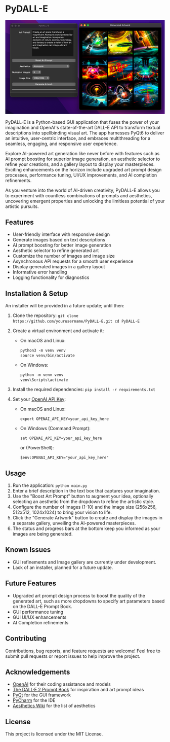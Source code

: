 # PyDALL-E

![img.png](img.png)

PyDALL-E is a Python-based GUI application that fuses the power of your imagination and OpenAI's state-of-the-art DALL-E API to transform textual descriptions into spellbinding visual art. The app harnesses PyQt6 to deliver an intuitive, user-centric interface, and embraces multithreading for a seamless, engaging, and responsive user experience.

Explore AI-powered art generation like never before with features such as AI prompt boosting for superior image generation, an aesthetic selector to refine your creations, and a gallery layout to display your masterpieces. Exciting enhancements on the horizon include upgraded art prompt design processes, performance tuning, UI/UX improvements, and AI completion refinements.

As you venture into the world of AI-driven creativity, PyDALL-E allows you to experiment with countless combinations of prompts and aesthetics, uncovering emergent properties and unlocking the limitless potential of your artistic pursuits.

## Features

- User-friendly interface with responsive design
- Generate images based on text descriptions
- AI prompt boosting for better image generation
- Aesthetic selector to refine generated art
- Customize the number of images and image size
- Asynchronous API requests for a smooth user experience
- Display generated images in a gallery layout
- Informative error handling
- Logging functionality for diagnostics

## Installation & Setup

An installer will be provided in a future update; until then:

1. Clone the repository: `git clone https://github.com/yourusername/PyDALL-E.git cd PyDALL-E`

2. Create a virtual environment and activate it:
   - On macOS and Linux:
     ```
     python3 -m venv venv
     source venv/bin/activate
     ```
   - On Windows:
     ```
     python -m venv venv
     venv\Scripts\activate
     ```

3. Install the required dependencies: `pip install -r requirements.txt`

4. Set your [OpenAI API Key](https://beta.openai.com/signup/):
   - On macOS and Linux:
     ```
     export OPENAI_API_KEY=your_api_key_here
     ```
   - On Windows (Command Prompt):
     ```
     set OPENAI_API_KEY=your_api_key_here
     ```
     or (PowerShell):
     ```
     $env:OPENAI_API_KEY="your_api_key_here"
     ```

## Usage

1. Run the application: `python main.py`
2. Enter a brief description in the text box that captures your imagination.
3. Use the "Boost Art Prompt" button to augment your idea, optionally selecting an aesthetic from the dropdown to refine the artistic style.
4. Configure the number of images (1-10) and the image size (256x256, 512x512, 1024x1024) to bring your vision to life.
5. Click the "Generate Artwork" button to create and display the images in a separate gallery, unveiling the AI-powered masterpieces.
6. The status and progress bars at the bottom keep you informed as your images are being generated.

## Known Issues

- GUI refinements and Image gallery are currently under development.
- Lack of an installer, planned for a future update.

## Future Features

- Upgraded art prompt design process to boost the quality of the generated art, such as more dropdowns to specify art parameters based on the DALL-E Prompt Book.
- GUI performance tuning
- GUI UI/UX enhancements
- AI Completion refinements

## Contributing

Contributions, bug reports, and feature requests are welcome! Feel free to submit pull requests or report issues to help improve the project.

## Acknowledgements

- [OpenAI](https://openai.com) for their coding assistance and models
- [The DALL·E 2 Prompt Book](https://dallery.gallery/the-dalle-2-prompt-book/) for inspiration and art prompt ideas
- [PyQt](https://www.riverbankcomputing.com/software/pyqt/) for the GUI framework
- [PyCharm](https://www.jetbrains.com/pycharm/) for the IDE
- [Aesthetics Wiki](https://aesthetics.fandom.com/wiki/List_of_Aesthetics) for the list of aesthetics

## License

This project is licensed under the MIT License.
